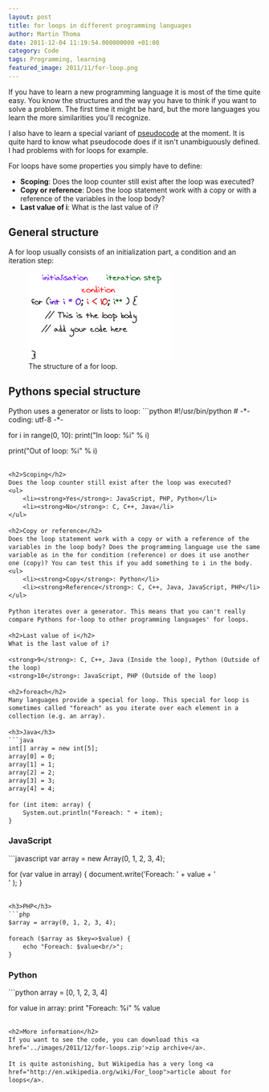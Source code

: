 ```yaml
---
layout: post
title: for loops in different programming languages
author: Martin Thoma
date: 2011-12-04 11:19:54.000000000 +01:00
category: Code
tags: Programming, learning
featured_image: 2011/11/for-loop.png
---
```

If you have to learn a new programming language it is most of the time quite easy. You know the structures and the way you have to think if you want to solve a problem. The first time it might be hard, but the more languages you learn the more similarities you'll recognize.

I also have to learn a special variant of <a href="http://en.wikipedia.org/wiki/Pseudocode">pseudocode</a> at the moment. It is quite hard to know what pseudocode does if it isn't unambiguously defined. I had problems with for loops for example.

For loops have some properties you simply have to define:
<ul>
  <li><strong>Scoping</strong>: Does the loop counter still exist after the loop was executed?</li>
  <li><strong>Copy or reference</strong>: Does the loop statement work with a copy or with a reference of the variables in the loop body?</li>
  <li><strong>Last value of i</strong>: What is the last value of i?</li>
</ul>

<h2>General structure</h2>
A for loop usually consists of an initialization part, a condition and an iteration step:

<figure class="aligncenter">
            <a href="../images/2011/11/for-loop-structure1.png"><img src="../images/2011/11/for-loop-structure1.png" alt="for loop structure" style="max-width:285px;max-height:176px" class="size-full wp-image-9251"/></a>
            <figcaption class="text-center">The structure of a for loop.</figcaption>
        </figure>

<h2>Pythons special structure</h2>
Python uses a generator or lists to loop:
```python
#!/usr/bin/python
# -*- coding: utf-8 -*-

for i in range(0, 10):
	print("In loop: %i" % i)

print("Out of loop: %i" % i)
```

<h2>Scoping</h2>
Does the loop counter still exist after the loop was executed?
<ul>
    <li><strong>Yes</strong>: JavaScript, PHP, Python</li>
    <li><strong>No</strong>: C, C++, Java</li>
</ul>

<h2>Copy or reference</h2>
Does the loop statement work with a copy or with a reference of the variables in the loop body? Does the programming language use the same variable as in the for condition (reference) or does it use another one (copy)? You can test this if you add something to i in the body.
<ul>
    <li><strong>Copy</strong>: Python</li>
    <li><strong>Reference</strong>: C, C++, Java, JavaScript, PHP</li>
</ul>

Python iterates over a generator. This means that you can't really compare Pythons for-loop to other programming languages' for loops.

<h2>Last value of i</h2>
What is the last value of i?

<strong>9</strong>: C, C++, Java (Inside the loop), Python (Outside of the loop)
<strong>10</strong>: JavaScript, PHP (Outside of the loop)

<h2>foreach</h2>
Many languages provide a special for loop. This special for loop is sometimes called "foreach" as you iterate over each element in a collection (e.g. an array).

<h3>Java</h3>
```java
int[] array = new int[5];
array[0] = 0;
array[1] = 1;
array[2] = 2;
array[3] = 3;
array[4] = 4;

for (int item: array) {
    System.out.println("Foreach: " + item);
}
```

<h3>JavaScript</h3>
```javascript
var array = new Array(0, 1, 2, 3, 4);

for (var value in array) {
    document.write('Foreach: ' + value + '<br/>' );
}
```

<h3>PHP</h3>
```php
$array = array(0, 1, 2, 3, 4);

foreach ($array as $key=>$value) {
    echo "Foreach: $value<br/>";
}
```

<h3>Python</h3>
```python
array = [0, 1, 2, 3, 4]

for value in array:
    print "Foreach: %i" % value
```

<h2>More information</h2>
If you want to see the code, you can download this <a href='../images/2011/12/for-loops.zip'>zip archive</a>.

It is quite astonishing, but Wikipedia has a very long <a href="http://en.wikipedia.org/wiki/For_loop">article about for loops</a>.
